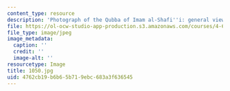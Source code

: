 ```yaml
---
content_type: resource
description: 'Photograph of the Qubba of Imam al-Shafi''i: general view.'
file: https://ol-ocw-studio-app-production.s3.amazonaws.com/courses/4-615-the-architecture-of-cairo-spring-2002/4762cb19b6b65b719ebc683a3f636545_1050.jpg
file_type: image/jpeg
image_metadata:
  caption: ''
  credit: ''
  image-alt: ''
resourcetype: Image
title: 1050.jpg
uid: 4762cb19-b6b6-5b71-9ebc-683a3f636545
---
```

